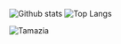 ![Github stats](https://osp54-github.vercel.app/api?username=HamzaGSopp&theme=transparent&show_icons=true&count_private=true)
![Top Langs](https://osp54-github.vercel.app/api/top-langs/?username=HamzaGSopp&theme=transparent&layout=compact)


![Tamazia](https://cronitor.io/badges/LvWG0n/production/g9BhUja3vczb2Q-GB0ewzH0490g.svg)
